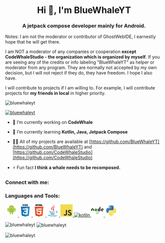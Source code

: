 <h1 align="center">Hi 👋, I'm BlueWhaleYT</h1>
<h3 align="center">A jetpack compose developer mainly for Android.</h3>

Notes: I am not the moderator or contributor of GhostWebIDE, I earnestly hope that he will get there.

I am NOT a moderator of any companies or cooperation **except CodeWhaleStudio - the organization which is organized by myself**. If you are seeing any of the credits or info labeling "BlueWhaleYT" as helper or moderator from any program. They are normally not accepted by my own decision, but I will not reject if they do, they have freedom. I hope I also have.

I will contribute to projects if I am willing to. For example, I will contribute projects for **my friends in local** in higher priority.

<p align="left"> <img src="https://komarev.com/ghpvc/?username=bluewhaleyt&label=Profile%20views&color=0e75b6&style=flat" alt="bluewhaleyt" /> </p>

<p align="left"> <a href="https://github.com/ryo-ma/github-profile-trophy"><img src="https://github-profile-trophy.vercel.app/?username=bluewhaleyt" alt="bluewhaleyt" /></a> </p>

- 🔭 I’m currently working on **CodeWhale**

- 🌱 I’m currently learning **Kotlin, Java, Jetpack Compose**

- 👨‍💻 All of my projects are available at [https://github.com/BlueWhaleYT](https://github.com/BlueWhaleYT) and [https://github.com/CodeWhaleStudio](https://github.com/CodeWhaleStudio)

- ⚡ Fun fact **I think a whale needs to be recomposed.**

<h3 align="left">Connect with me:</h3>
<p align="left">
</p>

<h3 align="left">Languages and Tools:</h3>
<p align="left"> <a href="https://developer.android.com" target="_blank" rel="noreferrer"> <img src="https://raw.githubusercontent.com/devicons/devicon/master/icons/android/android-original-wordmark.svg" alt="android" width="40" height="40"/> </a> <a href="https://www.w3schools.com/css/" target="_blank" rel="noreferrer"> <img src="https://raw.githubusercontent.com/devicons/devicon/master/icons/css3/css3-original-wordmark.svg" alt="css3" width="40" height="40"/> </a> <a href="https://www.w3.org/html/" target="_blank" rel="noreferrer"> <img src="https://raw.githubusercontent.com/devicons/devicon/master/icons/html5/html5-original-wordmark.svg" alt="html5" width="40" height="40"/> </a> <a href="https://www.java.com" target="_blank" rel="noreferrer"> <img src="https://raw.githubusercontent.com/devicons/devicon/master/icons/java/java-original.svg" alt="java" width="40" height="40"/> </a> <a href="https://developer.mozilla.org/en-US/docs/Web/JavaScript" target="_blank" rel="noreferrer"> <img src="https://raw.githubusercontent.com/devicons/devicon/master/icons/javascript/javascript-original.svg" alt="javascript" width="40" height="40"/> </a> <a href="https://kotlinlang.org" target="_blank" rel="noreferrer"> <img src="https://www.vectorlogo.zone/logos/kotlinlang/kotlinlang-icon.svg" alt="kotlin" width="40" height="40"/> </a> <a href="https://nodejs.org" target="_blank" rel="noreferrer"> <img src="https://raw.githubusercontent.com/devicons/devicon/master/icons/nodejs/nodejs-original-wordmark.svg" alt="nodejs" width="40" height="40"/> </a> <a href="https://www.python.org" target="_blank" rel="noreferrer"> <img src="https://raw.githubusercontent.com/devicons/devicon/master/icons/python/python-original.svg" alt="python" width="40" height="40"/> </a> </p>

<p><img align="left" src="https://github-readme-stats.vercel.app/api/top-langs?username=bluewhaleyt&show_icons=true&locale=en&layout=compact" alt="bluewhaleyt" /></p>

<p>&nbsp;<img align="center" src="https://github-readme-stats.vercel.app/api?username=bluewhaleyt&show_icons=true&locale=en" alt="bluewhaleyt" /></p>

<p><img align="center" src="https://github-readme-streak-stats.herokuapp.com/?user=bluewhaleyt&" alt="bluewhaleyt" /></p>
